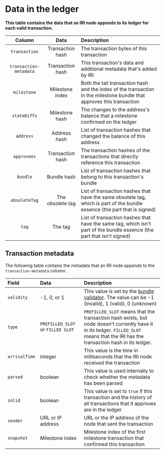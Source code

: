 # Data in the ledger

**This table contains the data that an IRI node appends to its ledger for each valid transaction.**

| **Column**|    **Data**                                            | **Description**           
| :-------------------: |  :---------------------------------------: | :----------------------------------------
| `transaction`     |Transaction hash     | The transaction bytes of this transaction|
| `transaction-metadata` | Transaction hash|This transaction's data and additional metadata that's added by IRI|
|`milestone`      |Milestone index      | Both the tail transaction hash and the index of the transaction in the milestone bundle that approves this transaction                |
| `stateDiffs`        |Milestone hash          |  The changes to the address's balance that a milestone confirmed on the ledger   |
| `address`          | Address hash         | List of transaction hashes that changed the balance of this address|
|`approvees`       |Transaction hash | The transaction hashes of the transactions that directly reference this transaction|
|`bundle`       |  Bundle hash| List of transaction hashes that belong to this transaction's bundle |
|`obsoleteTag`       | The obsolete tag |List of transaction hashes that have the same obsolete tag, which is part of the bundle essence (the part that is signed)|
|`tag`       | The tag |List of transaction hashes that have the same tag, which isn't part of the bundle essence (the part that isn't signed)|

## Transaction metadata

The following table contains the metadata that an IRI node appends to the `transaction-metadata` column.

|**Field**|**Data** |**Description**|
|:--------|:---------------|:-------|
|`validity`|-1, 0, or 1|This value is set by the [bundle validator](../concepts/transaction-validation.md#bundle-validator). The value can be -1 (invalid), 1 (valid), 0 (unknown)|
|`type`|`PREFILLED_SLOT` or `FILLED SLOT` |`PREFILLED_SLOT` means that the transaction hash exists, but node doesn't currently have it in its ledger. `FILLED_SLOT` means that the IRI has the transaction hash in its ledger.|
|`arrivalTime`|integer |This value is the time in milliseconds that the IRI node received the transaction|
|`parsed`|boolean |This value is used internally to check whether the metadata has been parsed|
|`solid`|boolean|This value is set to `true` if this transaction and the history of all transactions that it approves are in the ledger|
|`sender`|URL or IP address|URL or the IP address of the node that sent the transaction|
|`snapshot`|Milestone index|Milestone index of the first milestone transaction that confirmed this transaction|
